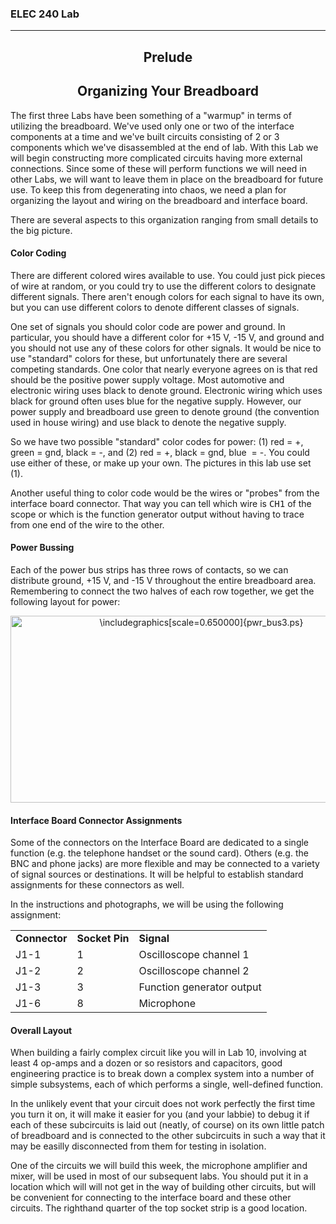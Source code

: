 <h3>ELEC 240 Lab<hr></h3>
<center>
<h2>
Prelude
</h2>
<h2>
Organizing Your Breadboard
</h2>
</center>
The first three Labs have been something of a &quot;warmup"
in terms of utilizing the breadboard.
We've used only one or two of the interface components at a time
and we've built circuits consisting of 2 or 3 components
which we've disassembled at the end of lab.
With this Lab we will begin constructing
more complicated circuits
having more external connections.
Since some of  these will perform functions we will need in other Labs,
we will want to leave them in place on the breadboard for
future use.
To keep this from degenerating into chaos,
we need a plan for organizing the
layout and wiring on the breadboard and interface board.
<p>
There are several aspects to this organization
ranging from small details to the big picture.

<h4>Color Coding</h4>
<p>
There are different colored wires available to use.
You could just pick pieces of wire at random,
or you could try to use the different colors to designate different signals.
There aren't enough colors for each signal to have its own,
but you can use different colors to denote different classes
of signals.
<p>
One set of signals you should color code are power and ground.
In particular, you should have a different color for +15&nbsp;V,
-15&nbsp;V, and ground and you should not use any of these colors
for other signals.
It would be nice to use &quot;standard" colors for these,
but unfortunately there are several competing standards.
One color that nearly everyone agrees on is that red should be the
positive power supply voltage.
Most automotive and electronic wiring uses black to denote ground.
Electronic wiring which uses black for ground often uses blue
for the negative supply.
However, our power supply and breadboard use green to denote
ground (the convention used in house wiring) and use black
to denote the negative supply.
<p>
So we have two possible &quot;standard" color codes for power:
(1) red&nbsp;=&nbsp;+, green&nbsp;=&nbsp;gnd, black&nbsp;=&nbsp;-, and
(2) red&nbsp;=&nbsp;+, black&nbsp;=&nbsp;gnd, blue&nbsp; =&nbsp;-.
You could use either of these, or make up your own.
The pictures in this lab use set (1).
<p>
Another useful thing to color code would be the wires or
&quot;probes" from the interface board connector.
That way you can tell which wire is
<tt>CH1</tt>
of the scope or which is the function generator output
without having to trace from one end of the wire to the other.

<h4>Power Bussing</h4>
<p>
Each of the power bus strips has three rows of contacts,
so we can distribute ground, +15&nbsp;V, and -15&nbsp;V throughout
the entire breadboard area.
Remembering to connect the two halves of each row together,
we get the following layout for power:
<center>
<IMG
 WIDTH="595" HEIGHT="299" ALIGN="BOTTOM" BORDER="0"
 SRC="../figs/img172.png"
 ALT="\includegraphics[scale=0.650000]{pwr_bus3.ps}">


</center>

<h4>Interface Board Connector Assignments</h4>
<p>
Some of the connectors on the Interface Board are dedicated to
a single function (e.g. the telephone handset or the sound card).
Others (e.g. the BNC and phone jacks) are more flexible and may
be connected to a variety of signal sources or destinations.
It will be helpful to establish standard assignments for these
connectors as well.
<p>
In the instructions and photographs, we will be using the
following assignment:
<center>
<table>
<tr>
<td>
<b>Connector</b>
<td>
<b>Socket Pin</b>
<td>
<b>Signal</b>
<tr>
<td>
J1-1
<td>
1
<td>
Oscilloscope channel 1
<tr>
<td>
J1-2
<td>
2
<td>
Oscilloscope channel 2
<tr>
<td>
J1-3
<td>
3
<td>
Function generator output
<tr>
<td>
J1-6
<td>
8
<td>
Microphone
</table>
</center>

<h4>Overall Layout</h4>
<p>
When building a fairly complex circuit like you will in Lab 10, involving
at least 4 op-amps and a dozen or so resistors and capacitors, good engineering practice is to break down a complex system
into a number of simple subsystems, each of which performs a single, well-defined function.
<p>
In the unlikely event that your circuit does not work perfectly
the first time you turn it on,
it will make it easier for you (and your labbie) to debug it
if each of these subcircuits is laid out (neatly, of course)
on its own little patch of breadboard
and is connected to the other subcircuits in such a way
that it may be easilly disconnected from them for testing
in isolation.
<p>
One of the circuits we will build this week,
the microphone amplifier and mixer,
will be used in most of our subsequent labs.
You should put it in a location which will
will not get in the way of building other circuits,
but will be convenient for connecting to the interface board and
these other circuits. The righthand quarter of the top socket strip is a good location.

